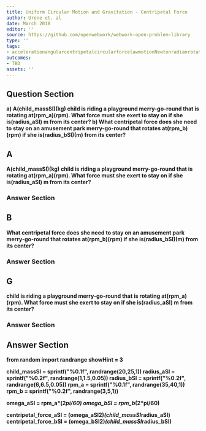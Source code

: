 ```yaml
---
title: Uniform Circular Motion and Gravitation - Centripetal Force
author: Urone et. al
date: March 2018
editor: ''
source: https://github.com/openwebwork/webwork-open-problem-library
type: ''
tags:
- accelerationangularcentripetalcircularforcelawmotionNewtonradianrotationalseconduniformvelocity
outcomes:
- TBD
assets: ''
---
```


## Question Section 

<b>
a) A(child_massSI)(kg) child is riding a playground merry-go-round that is rotating at(rpm_a)(rpm). What force must she exert to stay on if she is(radius_aSI) m from its center?
b) What centripetal force does she need to stay on an amusement park merry-go-round that rotates at(rpm_b)(rpm) if she is(radius_bSI)(m) from its center?

## A
A(child_massSI)(kg) child is riding a playground merry-go-round that is rotating at(rpm_a)(rpm). What force must she exert to stay on if she is(radius_aSI) m from its center?
### Answer Section
## B
What centripetal force does she need to stay on an amusement park merry-go-round that rotates at(rpm_b)(rpm) if she is(radius_bSI)(m) from its center?
### Answer Section
## G
child is riding a playground merry-go-round that is rotating at(rpm_a)(rpm). What force must she exert to stay on if she is(radius_aSI) m from its center?
### Answer Section


## Answer Section

from random import randrange
showHint = 3

child_massSI = sprintf("%0.1f", randrange(20,25,1))
radius_aSI = sprintf("%0.2f", randrange(1,1.5,0.05))
radius_bSI = sprintf("%0.2f", randrange(6,6.5,0.05))
rpm_a = sprintf("%0.1f", randrange(35,40,1))
rpm_b = sprintf("%0.2f", randrange(3,5,1))

omega_aSI = rpm_a*(2*pi/60)
omega_bSI = rpm_b*(2*pi/60)

centripetal_force_aSI = (omega_aSI**2)*(child_massSI*radius_aSI)
centripetal_force_bSI = (omega_bSI**2)*(child_massSI*radius_bSI)